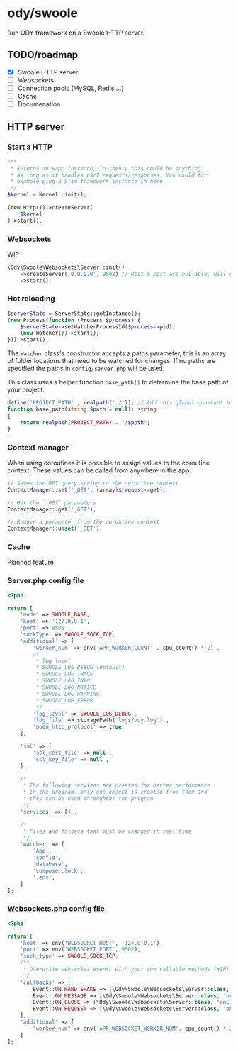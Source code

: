 # ody/swoole
Run ODY framework on a Swoole HTTP server.

## TODO/roadmap

- [x] Swoole HTTP server
- [ ] Websockets
- [ ] Connection pools (MySQL, Redis,...)
- [ ] Cache
- [ ] Documenation

## HTTP server
### Start a HTTP

```php
/**
 * Returns an $app instance, in theory this could be anything 
 * as long as it handles psr7 requests/responses. You could for 
 * example plug a Slim framework instance in here.
 */
$kernel = Kernel::init();

(new Http())->createServer(
    $kernel
)->start(),
```

### Websockets
WIP

```php
\Ody\Swoole\Websockets\Server::init()  
    ->createServer('0.0.0.0', 9502) // Host & port are nullable, will default to app.websockets config
    ->start();
```

### Hot reloading
```php
$serverState = ServerState::getInstance();
(new Process(function (Process $process) {
    $serverState->setWatcherProcessId($process->pid);
    (new Watcher())->start();
}))->start();
```

The `Watcher` class's constructor accepts a paths parameter, this is an array of
folder locations that need to be watched for changes. If no paths are specified the 
paths in `config/server.php` will be used. 

This class uses a helper function `base_path()` to determine the base path of your project.

```php
define('PROJECT_PATH' , realpath('./')); // Add this global constant to one of your bootstrap files.
function base_path(string $path = null): string
{
    return realpath(PROJECT_PATH) . "/$path";
}
```

### Context manager
When using coroutines it is possible to assign values to the coroutine context.
These values can be called from anywhere in the app.

```php
// Saves the GET query string to the coroutine context
ContextManager::set('_GET', (array)$request->get);

// Get the `_GET` parameters
ContextManager::get('_GET');

// Remove a parameter from the coroutine context
ContextManager::unset('_GET');
```

### Cache
Planned feature

### Server.php config file
```php
<?php

return [
    'mode' => SWOOLE_BASE,
    'host' => '127.0.0.1',
    'port' => 9501 ,
    'sockType' => SWOOLE_SOCK_TCP,
    'additional' => [
        'worker_num' => env('APP_WORKER_COUNT' , cpu_count() * 2) ,
        /*
         * log level
         * SWOOLE_LOG_DEBUG (default)
         * SWOOLE_LOG_TRACE
         * SWOOLE_LOG_INFO
         * SWOOLE_LOG_NOTICE
         * SWOOLE_LOG_WARNING
         * SWOOLE_LOG_ERROR
         */
        'log_level' => SWOOLE_LOG_DEBUG ,
        'log_file' => storagePath('logs/ody.log') ,
        'open_http_protocol' => true,
    ],

    'ssl' => [
        'ssl_cert_file' => null ,
        'ssl_key_file' => null ,
    ] ,

    /*
     * The following services are created for better performance 
     * in the program, only one object is created from them and 
     * they can be used throughout the program
     */
    'services' => [] ,

    /*
     * Files and folders that must be changed in real time
     */
    'watcher' => [
        'App',
        'config',
        'database',
        'composer.lock',
        '.env',
    ] 
];
```

### Websockets.php config file
```php
<?php

return [
    'host' => env('WEBSOCKET_HOST', '127.0.0.1'),
    'port' => env('WEBSOCKET_PORT', 9502),
    'sock_type' => SWOOLE_SOCK_TCP,
    /**
     * Overwrite websocket events with your own callable methods (WIP)
     */
    'callbacks' => [
        Event::ON_HAND_SHAKE => [\Ody\Swoole\Websockets\Server::class, 'onHandShake'],
        Event::ON_MESSAGE => [\Ody\Swoole\Websockets\Server::class, 'onMessage'],
        Event::ON_CLOSE => [\Ody\Swoole\Websockets\Server::class, 'onClose'],
        Event::ON_REQUEST => [\Ody\Swoole\Websockets\Server::class, 'onRequest'],
    ],
    "additional" => [
        "worker_num" => env('APP_WEBSOCKET_WORKER_NUM', cpu_count() * 2),
    ]
];
```
